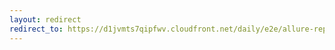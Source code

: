 ```yaml
---
layout: redirect
redirect_to: https://d1jvmts7qipfwv.cloudfront.net/daily/e2e/allure-report/index.html
---
```

